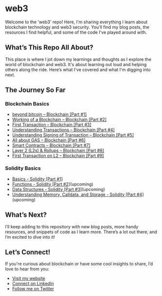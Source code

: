 # web3

Welcome to the 'web3' repo! Here, I'm sharing everything I learn about blockchain technology and web3 security. You’ll find my blog posts, the resources I find helpful, and some of the code I've played around with.

## What’s This Repo All About?

This place is where I jot down my learnings and thoughts as I explore the world of blockchain and web3. It's about learning out loud and helping others along the ride. Here’s what I've covered and what I'm digging into next.

## The Journey So Far

### Blockchain Basics
- [beyond bitcoin – Blockchain [Part #1]](https://pwnmachine.me/2024/07/24/beyond-bitcoin-blockchain-part-1/)
- [Working of a Blockchain – Blockchain [Part #2]](https://pwnmachine.me/2024/07/31/working-of-a-blockchain-blockchain-part-2/)
- [First Transaction – Blockchain [Part #3]](https://pwnmachine.me/2024/08/07/first-transaction-blockchain-part-3/)
- [Understanding Transactions – Blockchain [Part #4]](https://pwnmachine.me/2024/08/14/understanding-transactions-blockchain-part-4/)
- [Understanding Signing of Transaction – Blockchain [Part #5]](https://pwnmachine.me/2024/08/21/understanding-signing-of-transaction-blockchain-part-5/)
- [All about GAS – Blockchain [Part #6]](https://pwnmachine.me/2024/08/28/all-about-gas-blockchain-part-6/)
- [Smart Contracts – Blockchain [Part #7]](https://pwnmachine.me/2024/09/04/smart-contracts-blockchain-part-2/)
- [Layer 2 (L2s) & Rollups – Blockchain [Part #8]](https://pwnmachine.me/2024/09/11/layer-2-l2s-rollups-blockchain-part-8/)
- [First Transaction on L2 – Blockchain [Part #9]](https://pwnmachine.me/2024/09/18/first-transaction-on-l2-blockchain-part-9/)

### Solidity Basics
- [Basics - Solidity [Part #1]](https://pwnmachine.me/2024/12/10/basics-solidity-part-1/↗)
- [Functions - Solidity [Part #2]](https://pwnmachine.me/2024/12/17/functions-solidity-part-2/↗)(upcoming)
- [Data Structures - Solidity [Part #3]](https://pwnmachine.me/2024/12/24/data-structures-solidity-part-3/)(upcoming)
- [Understanding Memory, Calldata, and Storage - Solidity [Part #4]](https://pwnmachine.me/2024/12/31/understanding-memory-calldata-and-storage-solidity-part-4/)(upcoming)

## What’s Next?

I’ll keep adding to this repository with new blog posts, more handy resources, and snippets of code as I learn more. There’s a lot out there, and I’m excited to dive into it!

## Let’s Connect!

If you're curious about blockchain or have some cool insights to share, I’d love to hear from you:
- [Visit my website](https://pwnmachine.me)
- [Connect on LinkedIn](https://linkedin.com/in/princechaddha/)
- [Follow me on Twitter](https://twitter.com/princechaddha/)
